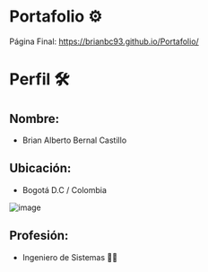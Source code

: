 # Portafolio ⚙️

Página Final: https://brianbc93.github.io/Portafolio/ 

# Perfil 🛠️

## Nombre:  

* Brian Alberto Bernal Castillo

## Ubicación:  

* Bogotá D.C / Colombia 

![image](https://user-images.githubusercontent.com/78004251/118226043-d2f8ce00-b44b-11eb-99f8-5dc363c9bacb.png)


## Profesión:  
* Ingeniero de Sistemas
👨‍💻
